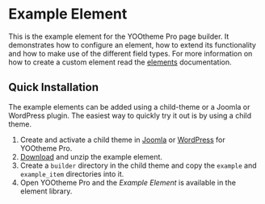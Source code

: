 # Example Element

This is the example element for the YOOtheme Pro page builder. It demonstrates how to configure an element, how to extend its functionality and how to make use of the different field types. For more information on how to create a custom element read the [elements](https://yootheme.com/support/yootheme-pro/joomla/developers-elements.md) documentation.

## Quick Installation

The example elements can be added using a child-theme or a Joomla or WordPress plugin. The easiest way to quickly try it out is by using a child theme. 

1. Create and activate a child theme in [Joomla](https://yootheme.com/support/yootheme-pro/joomla/developers-child-themes#create-a-child-theme) or [WordPress](https://yootheme.com/support/yootheme-pro/wordpress/developers-child-themes#create-a-child-theme) for YOOtheme Pro.
2. [Download](https://github.com/yootheme/example-element/archive/master.zip) and unzip the example element.
3. Create a `builder` directory in the child theme and copy the `example` and `example_item` directories into it.
4. Open YOOtheme Pro and the *Example Element* is available in the element library.

